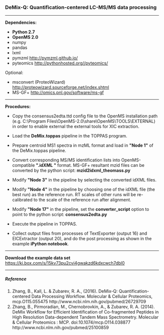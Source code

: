 ### DeMix-Q: Quantification-centered LC-MS/MS data processing
------
__Dependencies:__  
* __Python 2.7__
* __OpenMS 2.0__
* numpy  
* pandas
* lxml  
* pymzml http://pymzml.github.io/  
* pyteomics http://pythonhosted.org//pyteomics/  

Optional:
* msconvert (ProteoWizard) http://proteowizard.sourceforge.net/index.shtml  
* MS-GF+ http://omics.pnl.gov/software/ms-gf


---
__Procedures:__   

- Copy the consensus2edta.ttd config file to the OpenMS installation path (e.g. C:\Program Files\OpenMS-2.0\share\OpenMS\TOOLS\EXTERNAL) in order to enable external the external tools for XIC extraction.

- Load the __DeMix.toppas__ pipeline in the TOPPAS program.

- Prepare centroid MS1 spectra in mzML format and load in __"Node 1"__ of the DeMix.toppas pipeline.

- Convert corresponding MS/MS identification lists into OpenMS-compatible __".idXML "__ format. MS-GF+ resultant mzid files can be converted by the python script: __mzid2idxml_theomass.py__

- Modify __"Node 3"__ in the pipeline by selecting the converted idXML files.

- Modify __"Node 4"__ in the pipeline by choosing one of the idXML file (the best run) as the reference run. RT scales of other runs will be re-calibrated to the scale of the reference run after alignment.

- Modify __"Node 17"__ in the pipeline, set the __converter_script__ option to point to the python script: __consensus2edta.py__

- Execute the pipeline in TOPPAS.

- Collect output files from processes of TextExporter (output 16) and EICExtractor (output 20), and do the post processing as shown in the example __iPython notebook__.


---

__Download the example data set__   
https://ki.box.com/s/15kv73pu2cvi4gwakzd6kdxcwch7dbl0


---
##### Reference
<ol> <li> Zhang, B., Kall, L. & Zubarev, R. A., (2016). DeMix-Q: Quantification-centered Data Processing Workflow. Molecular & Cellular Proteomics, mcp.O115.055475  
http://www.ncbi.nlm.nih.gov/pubmed/26729709 </li>

<li>Zhang, B., Pirmoradian, M., Chernobrovkin, A., & Zubarev, R. A. (2014). DeMix Workflow for Efficient Identification of Co-fragmented Peptides in High Resolution Data-dependent Tandem Mass Spectrometry. Molecular & Cellular Proteomics : MCP. doi:10.1074/mcp.O114.038877
http://www.ncbi.nlm.nih.gov/pubmed/25100859</li></ol>

